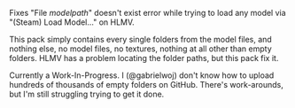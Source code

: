 Fixes "File *modelpath*" doesn't exist error while trying to load any model via "(Steam) Load Model..." on HLMV.

This pack simply contains every single folders from the model files, and nothing else, no model files, no textures, nothing at all other than empty folders. HLMV has a problem locating the folder paths, but this pack fix it.

Currently a Work-In-Progress. I (@gabrielwoj) don't know how to upload hundreds of thousands of empty folders on GitHub. There's work-arounds, but I'm still struggling trying to get it done.
